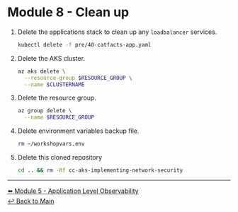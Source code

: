 # Module 8 - Clean up

1. Delete the applications stack to clean up any `loadbalancer` services.

   ```bash
   kubectl delete -f pre/40-catfacts-app.yaml
   ```

2. Delete the AKS cluster.

   ```bash
   az aks delete \
     --resource-group $RESOURCE_GROUP \
     --name $CLUSTERNAME
   ```

3. Delete the resource group.

   ```bash
   az group delete \
     --name $RESOURCE_GROUP
   ```

4. Delete environment variables backup file.

   ```bash
   rm ~/workshopvars.env
   ```

5. Delete this cloned repository

   ```bash
   cd .. && rm -Rf cc-aks-implementing-network-security
   ```

---

[:arrow_left: Module 5 - Application Level Observability](module-5-application-observability.md)  
[:leftwards_arrow_with_hook: Back to Main](../README.md)  
